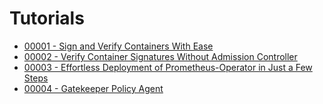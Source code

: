 Tutorials
===

- [00001 - Sign and Verify Containers With Ease](./00002/)
- [00002 - Verify Container Signatures Without Admission Controller](./00002/)
- [00003 - Effortless Deployment of Prometheus-Operator in Just a Few Steps](./00003)
- [00004 - Gatekeeper Policy Agent](./00004)